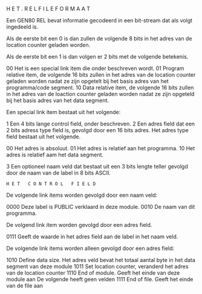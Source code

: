 H E T   . R E L   F I L E   F O R M A A T


Een GEN80  REL bevat  informatie gecodeerd in een bit-stream
dat als volgt ingedeeld is.

Als de  eerste bit een 0 is dan zullen de volgende 8 bits in
het adres van de location counter geladen worden.

Als  de eerste  bit een  1 is  dan volgen  er 2  bits met de
volgende betekenis.

00      Het is  een special  link item  die onder beschreven
wordt.
01      Program relative item, de volgende 16 bits zullen in
het adres van de location   counter  geladen  worden
nadat ze zijn opgetelt bij het basis adres  van  het
programma/code segment.
10      Data relative  item, de  volgende 16  bits zullen in
het  adres van  de loaction  counter geladen  worden
nadat ze  zijn opgeteld  bij het basis adres van het
data segment.

Een special link item bestaat uit het volgende:

1       Een 4 bits lange control field, onder beschreven.
2       Een adres field dat een 2 bits adress type field is,
gevolgd door een 16 bits adres. Het adres type field
bestaat uit het volgende.

00   Het adres is absoluut.
01   Het adres is relatief aan het programma.
10   Het adres is relatief aam het data segment.

3       Een  optioneel naam  veld dat bestaat uit een 3 bits
lengte teller gevolgd door de naam van de label in 8
bits ASCII.


    H E T   C O N T R O L   F I E L D

De volgende link items worden gevolgd door een naam veld:

0000    Deze label is PUBLIC verklaard in deze module.
0010    De naam van dit programma.

De volgend link item worden gevolgd door een adres field.

0111    Geeft de  waarde in  het adres field aan de label in
het naam veld.

De  volgende link items worden alleen gevolgd door een adres
field:

1010    Define data  size. Het  adres veld  bevat het totaal
aantal byte in het data segment van deze module
1011    Set  location counter,  veranderd het  adres van  de
location counter
1110    End of module. Geeft het einde van deze module aan
De volgende heeft geen velden
1111    End of file. Geeft het einde van de file aan
